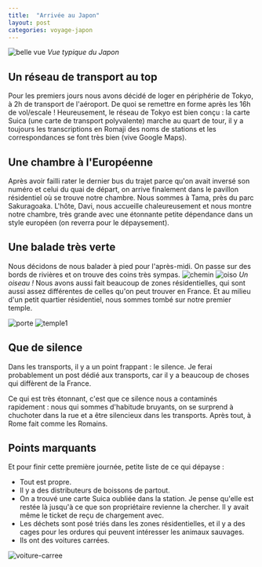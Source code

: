 ```yaml
---
title:  "Arrivée au Japon"
layout: post
categories: voyage-japon
---
```


![belle vue](/assets/images/voyage-japon/c-donc-ca-le-japon.jpg)
*Vue typique du Japon*

## Un réseau de transport au top

Pour les premiers jours nous avons décidé de loger en périphérie de Tokyo, à 2h de transport de l'aéroport. De quoi se remettre en forme après les 16h de vol/escale ! Heureusement, le réseau de Tokyo est bien conçu : la carte Suica (une carte de transport polyvalente) marche au quart de tour, il y a toujours les transcriptions en Romaji des noms de stations et les correspondances se font très bien (vive Google Maps). 


## Une chambre à l'Européenne

Après avoir failli rater le dernier bus du trajet parce qu'on avait inversé son numéro et celui du quai de départ, on arrive finalement dans le pavillon résidentiel où se trouve notre chambre. Nous sommes à Tama, près du parc Sakuragoaka. L'hôte, Davi, nous accueille  chaleureusement et nous montre notre chambre, très grande avec une étonnante petite dépendance dans un style européen (on reverra pour le dépaysement). 

## Une balade très verte

Nous décidons de nous balader à pied pour l'après-midi. On passe sur des bords de rivières et on trouve des coins très sympas. 
![chemin](/assets/images/voyage-japon/joli-chemin.jpg)
![oiso](/assets/images/voyage-japon/oiso.jpg)
*Un oiseau !*
Nous avons aussi fait beaucoup de zones résidentielles, qui sont aussi assez différentes de celles qu'on peut trouver en France. Et au milieu d'un petit quartier résidentiel, nous sommes tombé sur notre premier temple. 


![porte](/assets/images/voyage-japon/porte.jpg)
![temple1](/assets/images/voyage-japon/temple-1.jpg)

## Que de silence

Dans les transports, il y a un point frappant : le silence. Je ferai probablement un post dédié aux transports, car il y a beaucoup de choses qui diffèrent de la France.

Ce qui est très étonnant, c'est que ce silence nous a contaminés rapidement : nous qui sommes d'habitude bruyants, on se surprend à chuchoter dans la rue et a être silencieux dans les transports. Après tout, à Rome fait comme les Romains.

## Points marquants

Et pour finir cette première journée, petite liste de ce qui dépayse :
- Tout est propre.
- Il y a des distributeurs de boissons de partout.
- On a trouvé une carte Suica oubliée dans la station. Je pense qu'elle est restée là jusqu'à ce que son propriétaire revienne la chercher. Il y avait même le ticket de reçu de chargement avec.
- Les déchets sont posé triés dans les zones résidentielles, et il y a des cages pour les ordures qui peuvent intéresser les animaux sauvages.
- Ils ont des voitures carrées.

![voiture-carree](/assets/images/voyage-japon/voiture-carree.jpg)





